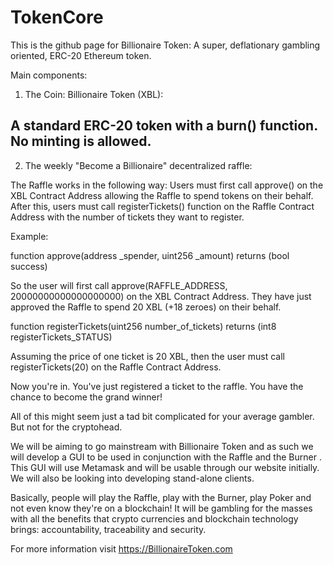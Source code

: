 # TokenCore

This is the github page for Billionaire Token: A super, deflationary gambling oriented, ERC-20 Ethereum token.

Main components:

1. The Coin: Billionaire Token (XBL): 

A standard ERC-20 token with a burn() function. No minting is allowed.
------------------------------------


2. The weekly "Become a Billionaire" decentralized raffle:

The Raffle works in the following way: Users must first call approve() on the XBL Contract Address allowing the Raffle to spend tokens on their behalf.
After this, users must call registerTickets() function on the Raffle Contract Address with the number of tickets they want to register.

Example:


  function approve(address _spender, uint256 _amount) returns (bool success) 


So the user will first call approve(RAFFLE_ADDRESS, 20000000000000000000) on the XBL Contract Address. They have just approved the Raffle to spend 20 XBL (+18 zeroes) on their behalf.


  function registerTickets(uint256 number_of_tickets) returns (int8 registerTickets_STATUS)


Assuming the price of one ticket is 20 XBL, then the user must call registerTickets(20) on the Raffle Contract Address.

Now you're in. You've just registered a ticket to the raffle. You have the chance to become the grand winner!

All of this might seem just a tad bit complicated for your average gambler. But not for the cryptohead.

We will be aiming to go mainstream with Billionaire Token and as such we will develop a GUI to be used in conjunction with the Raffle and the Burner .
This GUI will use Metamask and will be usable through our website initially. We will also be looking into developing stand-alone clients.

Basically, people will play the Raffle, play with the Burner, play Poker and not even know they're on a blockchain! 
It will be gambling for the masses with all the benefits that crypto currencies and blockchain technology brings: accountability, traceability and security.


For more information visit https://BillionaireToken.com
